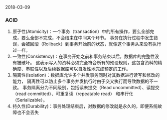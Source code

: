 2018-03-09

### ACID
1. 原子性(Atomicity)：一个事务（transaction）中的所有操作，要么全部完成，要么全部不完成，不会结束在中间某个环节。
事务在执行过程中发生错误，会被回滚（Rollback）到事务开始前的状态，就像这个事务从来没有执行过一样。
1. 一致性(Consistency)：在事务开始之前和事务结束以后，数据库的完整性没有被破坏。
这表示写入的资料必须完全符合所有的预设规则，这包含资料的精确度、串联性以及后续数据库可以自发性地完成预定的工作。
1. 隔离性(Isolation)：数据库允许多个并发事务同时对其数据进行读写和修改的能力，
隔离性可以防止多个事务并发执行时由于交叉执行而导致数据的不一致。
事务隔离分为不同级别，包括读未提交（Read uncommitted）、读提交（read committed）、可重复读（repeatable read）
和串行化（Serializable）。
1. 持久性(Durability)：事务处理结束后，对数据的修改就是永久的，即便系统故障也不会丢失
#### 